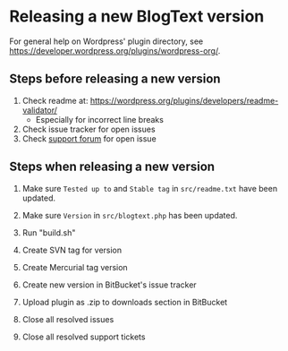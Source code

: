 # Releasing a new BlogText version

For general help on Wordpress' plugin directory, see <https://developer.wordpress.org/plugins/wordpress-org/>.

## Steps **before** releasing a new version

1. Check readme at: <https://wordpress.org/plugins/developers/readme-validator/>
   * Especially for incorrect line breaks
1. Check issue tracker for open issues
1. Check [support forum](https://wordpress.org/support/plugin/blogtext/) for open issue

## Steps **when** releasing a new version

1. Make sure `Tested up to` and `Stable tag` in `src/readme.txt` have been updated.
1. Make sure `Version` in `src/blogtext.php` has been updated.

1. Run "build.sh"
1. Create SVN tag for version
1. Create Mercurial tag version

1. Create new version in BitBucket's issue tracker
1. Upload plugin as .zip to downloads section in BitBucket
1. Close all resolved issues
1. Close all resolved support tickets
